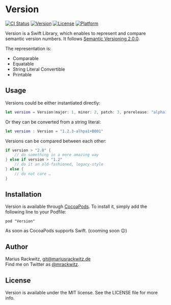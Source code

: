 # Version
[![CI Status](http://img.shields.io/travis/mrackwitz/Version.svg?style=flat)](https://travis-ci.org/mrackwitz/Version)
[![Version](https://img.shields.io/cocoapods/v/Version.svg?style=flat)](http://cocoadocs.org/docsets/Version)
[![License](https://img.shields.io/cocoapods/l/Version.svg?style=flat)](http://cocoadocs.org/docsets/Version)
[![Platform](https://img.shields.io/cocoapods/p/Version.svg?style=flat)](http://cocoadocs.org/docsets/Version)

Version is a Swift Library, which enables to represent and compare semantic version numbers.
It follows [Semantic Versioning 2.0.0](http://semver.org).

The representation is:

* Comparable
* Equatable
* String Literal Convertible
* Printable


## Usage

Versions could be either instantiated directly:

```swift
let version = Version(major: 1, minor: 2, patch: 3, prerelease: "alpha1", build: "B001")
```

Or they can be converted from a string literal:

```swift
let version : Version = "1.2.3-alhpa1+B001"
```

Versions can be compared between each other:

```swift
if version > "2.0" {
    // do something in a more amazing way
} else if version > "1.2"
    // do it an old-fashioned, legacy-style
} else {
    // do not care …
}
```

## Installation

Version is available through [CocoaPods](http://cocoapods.org). To install
it, simply add the following line to your Podfile:

```
pod "Version"
```

As soon as CocoaPods supports Swift. (cooming soon :wink:)


## Author

Marius Rackwitz, git@mariusrackwitz.de  
Find me on Twitter as [@mrackwitz](https://twitter.com/mrackwitz).


## License

Version is available under the MIT license. See the LICENSE file for more info.
